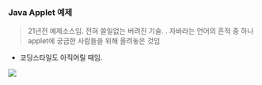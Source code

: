 ### Java Applet 예제

> 21년전 예제소스임. 전혀 쓸일없는 버려진 기술. . 자바라는 언어의 흔적 중 하나 applet에 궁금한 사람들을 위해 올려놓은 것임 

- 코딩스타일도 아직어릴 때임.

![](C:\Users\crack\Desktop\applet.gif)
